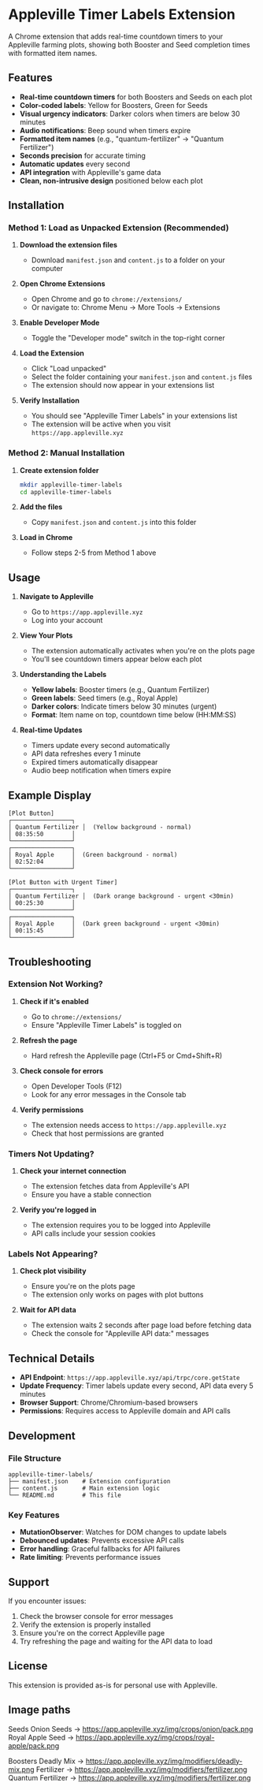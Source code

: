 # Appleville Timer Labels Extension

A Chrome extension that adds real-time countdown timers to your Appleville farming plots, showing both Booster and Seed completion times with formatted item names.

## Features

- **Real-time countdown timers** for both Boosters and Seeds on each plot
- **Color-coded labels**: Yellow for Boosters, Green for Seeds
- **Visual urgency indicators**: Darker colors when timers are below 30 minutes
- **Audio notifications**: Beep sound when timers expire
- **Formatted item names** (e.g., "quantum-fertilizer" → "Quantum Fertilizer")
- **Seconds precision** for accurate timing
- **Automatic updates** every second
- **API integration** with Appleville's game data
- **Clean, non-intrusive design** positioned below each plot

## Installation

### Method 1: Load as Unpacked Extension (Recommended)

1. **Download the extension files**
   - Download `manifest.json` and `content.js` to a folder on your computer

2. **Open Chrome Extensions**
   - Open Chrome and go to `chrome://extensions/`
   - Or navigate to: Chrome Menu → More Tools → Extensions

3. **Enable Developer Mode**
   - Toggle the "Developer mode" switch in the top-right corner

4. **Load the Extension**
   - Click "Load unpacked"
   - Select the folder containing your `manifest.json` and `content.js` files
   - The extension should now appear in your extensions list

5. **Verify Installation**
   - You should see "Appleville Timer Labels" in your extensions list
   - The extension will be active when you visit `https://app.appleville.xyz`

### Method 2: Manual Installation

1. **Create extension folder**
   ```bash
   mkdir appleville-timer-labels
   cd appleville-timer-labels
   ```

2. **Add the files**
   - Copy `manifest.json` and `content.js` into this folder

3. **Load in Chrome**
   - Follow steps 2-5 from Method 1 above

## Usage

1. **Navigate to Appleville**
   - Go to `https://app.appleville.xyz`
   - Log into your account

2. **View Your Plots**
   - The extension automatically activates when you're on the plots page
   - You'll see countdown timers appear below each plot

3. **Understanding the Labels**
   - **Yellow labels**: Booster timers (e.g., Quantum Fertilizer)
   - **Green labels**: Seed timers (e.g., Royal Apple)
   - **Darker colors**: Indicate timers below 30 minutes (urgent)
   - **Format**: Item name on top, countdown time below (HH:MM:SS)

4. **Real-time Updates**
   - Timers update every second automatically
   - API data refreshes every 1 minute
   - Expired timers automatically disappear
   - Audio beep notification when timers expire

## Example Display

```
[Plot Button]
┌─────────────────┐
│ Quantum Fertilizer │  (Yellow background - normal)
│ 08:35:50        │
└─────────────────┘
┌─────────────────┐
│ Royal Apple     │  (Green background - normal)
│ 02:52:04        │
└─────────────────┘

[Plot Button with Urgent Timer]
┌─────────────────┐
│ Quantum Fertilizer │  (Dark orange background - urgent <30min)
│ 00:25:30        │
└─────────────────┘
┌─────────────────┐
│ Royal Apple     │  (Dark green background - urgent <30min)
│ 00:15:45        │
└─────────────────┘
```

## Troubleshooting

### Extension Not Working?
1. **Check if it's enabled**
   - Go to `chrome://extensions/`
   - Ensure "Appleville Timer Labels" is toggled on

2. **Refresh the page**
   - Hard refresh the Appleville page (Ctrl+F5 or Cmd+Shift+R)

3. **Check console for errors**
   - Open Developer Tools (F12)
   - Look for any error messages in the Console tab

4. **Verify permissions**
   - The extension needs access to `https://app.appleville.xyz`
   - Check that host permissions are granted

### Timers Not Updating?
1. **Check your internet connection**
   - The extension fetches data from Appleville's API
   - Ensure you have a stable connection

2. **Verify you're logged in**
   - The extension requires you to be logged into Appleville
   - API calls include your session cookies

### Labels Not Appearing?
1. **Check plot visibility**
   - Ensure you're on the plots page
   - The extension only works on pages with plot buttons

2. **Wait for API data**
   - The extension waits 2 seconds after page load before fetching data
   - Check the console for "Appleville API data:" messages

## Technical Details

- **API Endpoint**: `https://app.appleville.xyz/api/trpc/core.getState`
- **Update Frequency**: Timer labels update every second, API data every 5 minutes
- **Browser Support**: Chrome/Chromium-based browsers
- **Permissions**: Requires access to Appleville domain and API calls

## Development

### File Structure
```
appleville-timer-labels/
├── manifest.json    # Extension configuration
├── content.js       # Main extension logic
└── README.md        # This file
```

### Key Features
- **MutationObserver**: Watches for DOM changes to update labels
- **Debounced updates**: Prevents excessive API calls
- **Error handling**: Graceful fallbacks for API failures
- **Rate limiting**: Prevents performance issues

## Support

If you encounter issues:
1. Check the browser console for error messages
2. Verify the extension is properly installed
3. Ensure you're on the correct Appleville page
4. Try refreshing the page and waiting for the API data to load

## License

This extension is provided as-is for personal use with Appleville.


## Image paths
Seeds
Onion Seeds -> https://app.appleville.xyz/img/crops/onion/pack.png
Royal Apple Seed -> https://app.appleville.xyz/img/crops/royal-apple/pack.png

Boosters
Deadly Mix -> https://app.appleville.xyz/img/modifiers/deadly-mix.png
Fertilizer -> https://app.appleville.xyz/img/modifiers/fertilizer.png
Quantum Fertilizer -> https://app.appleville.xyz/img/modifiers/fertilizer.png